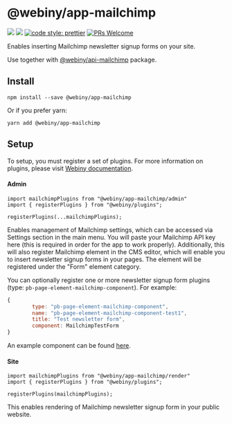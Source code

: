 # @webiny/app-mailchimp
[![](https://img.shields.io/npm/dw/@webiny/app-mailchimp.svg)](https://www.npmjs.com/package/@webiny/app-mailchimp) 
[![](https://img.shields.io/npm/v/@webiny/app-mailchimp.svg)](https://www.npmjs.com/package/@webiny/app-mailchimp)
[![code style: prettier](https://img.shields.io/badge/code_style-prettier-ff69b4.svg?style=flat-square)](https://github.com/prettier/prettier)
[![PRs Welcome](https://img.shields.io/badge/PRs-welcome-brightgreen.svg?style=flat-square)](http://makeapullrequest.com)

Enables inserting Mailchimp newsletter signup forms on your site.
  
Use together with [@webiny/api-mailchimp](../api-mailchimp) package.

## Install
```
npm install --save @webiny/app-mailchimp
```

Or if you prefer yarn: 
```
yarn add @webiny/app-mailchimp
```

## Setup
To setup, you must register a set of plugins. For more information on 
plugins, please visit [Webiny documentation](https://docs.webiny.com/docs/developer-tutorials/plugins-crash-course).

#### Admin
```
import mailchimpPlugins from "@webiny/app-mailchimp/admin"
import { registerPlugins } from "@webiny/plugins";

registerPlugins(...mailchimpPlugins);
```

Enables management of Mailchimp settings, which can be accessed via 
Settings section in the main menu. You will paste your Mailchimp API 
key here (this is required in order for the app to work properly). 
Additionally, this will also register Mailchimp element in the CMS editor, 
which will enable you to insert newsletter signup forms in your pages. 
The element will be registered under the "Form" element category.

You can optionally register one or more newsletter signup form 
plugins (type: `pb-page-element-mailchimp-component`). For example:
```js
{
        type: "pb-page-element-mailchimp-component",
        name: "pb-page-element-mailchimp-component-test1",
        title: "Test newsletter form",
        component: MailchimpTestForm
}
```

An example component can be found [here](src/render/components/MailchimpDefaultForm.js).

#### Site
```
import mailchimpPlugins from "@webiny/app-mailchimp/render"
import { registerPlugins } from "@webiny/plugins";

registerPlugins(mailchimpPlugins);
```

This enables rendering of Mailchimp newsletter signup form in your public website.

